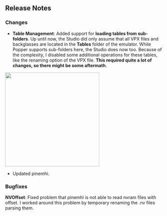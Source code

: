 ## Release Notes

### Changes

- **Table Management**: Added support for **loading tables from sub-folders**. Up until now, the Studio did only assume that all VPX files and backglasses are located in the **Tables** folder of the emulator. While Popper supports sub-folders here, the Studio does now too. Because of the complexity, I disabled some additional operations for these tables, like the renaming option of the VPX file. **This required quite a lot of changes, so there might be some aftermath**.

<img src="https://raw.githubusercontent.com/syd711/vpin-studio/main/documentation/misc/header-toolbar.png" width="300" />

- Updated pinemhi.

### Bugfixes

**NVOffset**: Fixed problem that pinemhi is not able to read nvram files with offset. I worked around this problem by temporary renaming the .nv files parsing them.
